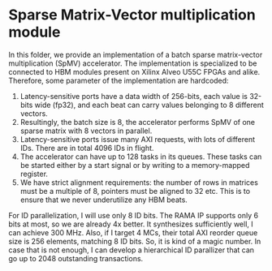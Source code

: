 # Sparse Matrix-Vector multiplication module

In this folder, we provide an implementation of a batch sparse matrix-vector multiplication (SpMV) accelerator.
The implementation is specialized to be connected to HBM modules present on Xilinx Alveo U55C FPGAs and alike.
Therefore, some parameter of the implementation are hardcoded:

1. Latency-sensitive ports have a data width of 256-bits, each value is 32-bits wide (fp32), and each beat can carry values belonging to 8 different vectors.
2. Resultingly, the batch size is 8, the accelerator performs SpMV of one sparse matrix with 8 vectors in parallel.
3. Latency-sensitive ports issue many AXI requests, with lots of different IDs. There are in total 4096 IDs in flight.
4. The accelerator can have up to 128 tasks in its queues. These tasks can be started either by a start signal or by writing to a memory-mapped register.
5. We have strict alignment requirements: the number of rows in matrices must be a multiple of 8, pointers must be aligned to 32 etc. This is to ensure that we never underutilize any HBM beats.

For ID parallelization, I will use only 8 ID bits. The RAMA IP supports only 6 bits at most, so we are already 4x better. It synthesizes sufficiently well, I can achieve 300 MHz. Also, if I target 4 MCs, their total AXI reorder queue size is 256 elements, matching 8 ID bits.
So, it is kind of a magic number. In case that is not enough, I can develop a hierarchical ID parallizer that can go up to 2048 outstanding transactions.
